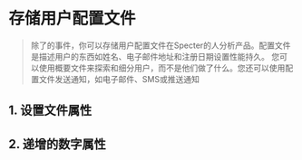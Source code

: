 # 存储用户配置文件

> 除了的事件，你可以存储用户配置文件在Specter的人分析产品。配置文件是描述用户的东西如姓名、电子邮件地址和注册日期设置性能持久。
> 您可以使用概要文件来探索和细分用户，而不是他们做了什么。您还可以使用配置文件发送通知，如电子邮件、SMS或推送通知

## 1. 设置文件属性
## 2. 递增的数字属性